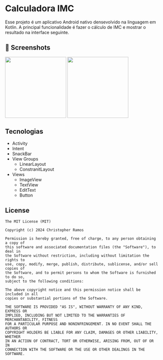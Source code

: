# Calculadora IMC
Esse projeto é um aplicativo Android nativo densevolvido na linguagem em Kotlin. A principal funcionalidade é fazer o cálculo de IMC e mostrar o resultado na interface seguinte. 

## :camera_flash: Screenshots
<img src= "https://github.com/user-attachments/assets/43f24efb-e2cd-4703-9a68-4c8901e308b9" width=200/>
<img src="https://github.com/user-attachments/assets/9e400b2e-28e0-4684-aaa2-fb78ab8bfcd6" width=200/>


## Tecnologias
- Activity
- Intent
- SnackBar
- View Groups
  - LinearLayout
  - ConstranitLayout
- Views 
  - ImageView
  - TextView
  - EditText
  - Button

## License
```
The MIT License (MIT)

Copyright (c) 2024 Christopher Ramos 

Permission is hereby granted, free of charge, to any person obtaining a copy of
this software and associated documentation files (the "Software"), to deal in
the Software without restriction, including without limitation the rights to
use, copy, modify, merge, publish, distribute, sublicense, and/or sell copies of
the Software, and to permit persons to whom the Software is furnished to do so,
subject to the following conditions:

The above copyright notice and this permission notice shall be included in all
copies or substantial portions of the Software.

THE SOFTWARE IS PROVIDED "AS IS", WITHOUT WARRANTY OF ANY KIND, EXPRESS OR
IMPLIED, INCLUDING BUT NOT LIMITED TO THE WARRANTIES OF MERCHANTABILITY, FITNESS
FOR A PARTICULAR PURPOSE AND NONINFRINGEMENT. IN NO EVENT SHALL THE AUTHORS OR
COPYRIGHT HOLDERS BE LIABLE FOR ANY CLAIM, DAMAGES OR OTHER LIABILITY, WHETHER
IN AN ACTION OF CONTRACT, TORT OR OTHERWISE, ARISING FROM, OUT OF OR IN
CONNECTION WITH THE SOFTWARE OR THE USE OR OTHER DEALINGS IN THE SOFTWARE.
```
